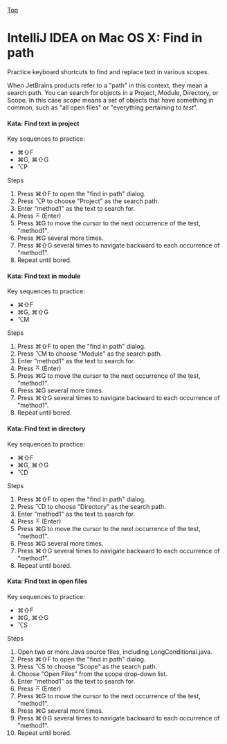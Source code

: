 [Top](README.md)

# IntelliJ IDEA on Mac OS X: Find in path

Practice keyboard shortcuts to find and replace text in various scopes.

When JetBrains products refer to a "path" in this context, they mean a search path. You can search for objects in a Project, Module, Directory, or Scope. In this case _scope_ means a set of objects that have something in common, such as "all open files" or "everything pertaining to _test_".

#### Kata: Find text in project

Key sequences to practice:

- ⌘⇧F
- ⌘G, ⌘⇧G
- ⌥P

Steps

1. Press ⌘⇧F to open the "find in path" dialog.
1. Press ⌥P to choose "Project" as the search path.
1. Enter "method1" as the text to search for.
1. Press ⌅ (Enter)
1. Press ⌘G to move the cursor to the next occurrence of the test, "method1".
1. Press ⌘G several more times.
1. Press ⌘⇧G several times to navigate backward to each occurrence of "method1".
1. Repeat until bored.

#### Kata: Find text in module

Key sequences to practice:

- ⌘⇧F
- ⌘G, ⌘⇧G
- ⌥M

Steps

1. Press ⌘⇧F to open the "find in path" dialog.
1. Press ⌥M to choose "Module" as the search path.
1. Enter "method1" as the text to search for.
1. Press ⌅ (Enter)
1. Press ⌘G to move the cursor to the next occurrence of the test, "method1".
1. Press ⌘G several more times.
1. Press ⌘⇧G several times to navigate backward to each occurrence of "method1".
1. Repeat until bored.

#### Kata: Find text in directory

Key sequences to practice:

- ⌘⇧F
- ⌘G, ⌘⇧G
- ⌥D

Steps

1. Press ⌘⇧F to open the "find in path" dialog.
1. Press ⌥D to choose "Directory" as the search path.
1. Enter "method1" as the text to search for.
1. Press ⌅ (Enter)
1. Press ⌘G to move the cursor to the next occurrence of the test, "method1".
1. Press ⌘G several more times.
1. Press ⌘⇧G several times to navigate backward to each occurrence of "method1".
1. Repeat until bored.

#### Kata: Find text in open files

Key sequences to practice:

- ⌘⇧F
- ⌘G, ⌘⇧G
- ⌥S

Steps

1. Open two or more Java source files, including LongConditional.java.
1. Press ⌘⇧F to open the "find in path" dialog.
1. Press ⌥S to choose "Scope" as the search path.
1. Choose "Open Files" from the scope drop-down list.
1. Enter "method1" as the text to search for.
1. Press ⌅ (Enter)
1. Press ⌘G to move the cursor to the next occurrence of the test, "method1".
1. Press ⌘G several more times.
1. Press ⌘⇧G several times to navigate backward to each occurrence of "method1".
1. Repeat until bored.


